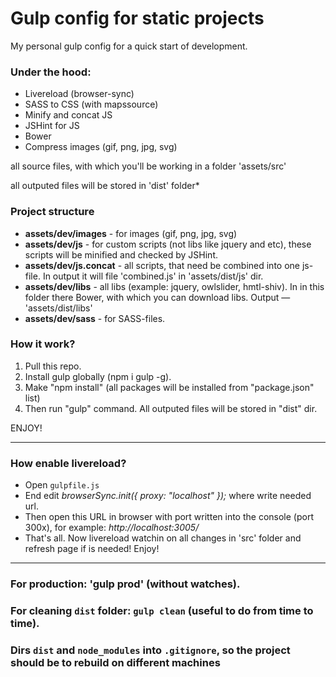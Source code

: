 # Gulp config for static projects #

My personal gulp config for a quick start of development.

### Under the hood: ###

* Livereload (browser-sync)
* SASS to CSS (with mapssource)
* Minify and concat JS
* JSHint for JS
* Bower
* Compress images (gif, png, jpg, svg)

all source files, with which you'll be working in a folder 'assets/src'

all outputed files will be stored in 'dist' folder*

### Project structure ###

* **assets/dev/images** - for images (gif, png, jpg, svg)
* **assets/dev/js** - for custom scripts (not libs like jquery and etc), these scripts will be minified and checked by JSHint.
* **assets/dev/js.concat** - all scripts, that need be combined into one js-file. In output it will file 'combined.js' in 'assets/dist/js' dir.
* **assets/dev/libs** - all libs (example: jquery, owlslider, hmtl-shiv). In in this folder there Bower, with which you can download libs. Output — 'assets/dist/libs'
* **assets/dev/sass** - for SASS-files.

### How it work? ###

1. Pull this repo.
2. Install gulp globally (npm i gulp -g).
3. Make "npm install" (all packages will be installed from "package.json" list)
4. Then run "gulp" command. All outputed files will be stored in "dist" dir.

ENJOY!


* * * * * * * * * * * * * * *

### How enable livereload? ###

* Open `gulpfile.js`
* End edit *browserSync.init({  proxy: "localhost" });* where write needed url.
* Then open this URL in browser with port written into the console (port 300x), for example: *http://localhost:3005/*
* That's all. Now livereload watchin on all changes in 'src' folder and refresh page if is needed! Enjoy!

* * * * * * * * * * * * * * *

### For production: 'gulp prod' (without watches).
### For cleaning `dist` folder: `gulp clean` (useful to do from time to time).
### Dirs `dist` and `node_modules` into `.gitignore`, so the project should be to rebuild on different machines
